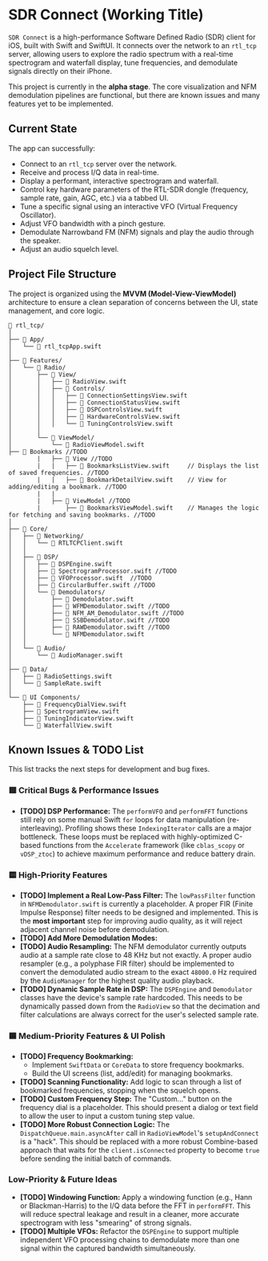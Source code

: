 # SDR Connect (Working Title)

`SDR Connect` is a high-performance Software Defined Radio (SDR) client for iOS, built with Swift and SwiftUI. It connects over the network to an `rtl_tcp` server, allowing users to explore the radio spectrum with a real-time spectrogram and waterfall display, tune frequencies, and demodulate signals directly on their iPhone.

This project is currently in the **alpha stage**. The core visualization and NFM demodulation pipelines are functional, but there are known issues and many features yet to be implemented.

## Current State

The app can successfully:
- Connect to an `rtl_tcp` server over the network.
- Receive and process I/Q data in real-time.
- Display a performant, interactive spectrogram and waterfall.
- Control key hardware parameters of the RTL-SDR dongle (frequency, sample rate, gain, AGC, etc.) via a tabbed UI.
- Tune a specific signal using an interactive VFO (Virtual Frequency Oscillator).
- Adjust VFO bandwidth with a pinch gesture.
- Demodulate Narrowband FM (NFM) signals and play the audio through the speaker.
- Adjust an audio squelch level.

## Project File Structure

The project is organized using the **MVVM (Model-View-ViewModel)** architecture to ensure a clean separation of concerns between the UI, state management, and core logic.

```
📁 rtl_tcp/
│
├── 📁 App/
│   └── 📄 rtl_tcpApp.swift
│
├── 📁 Features/
│   └── 📁 Radio/
│       ├── 📂 View/
│       │   ├── 📄 RadioView.swift
│       │   ├── 📂 Controls/
│       │   │   ├── 📄 ConnectionSettingsView.swift
│       │   │   ├── 📄 ConnectionStatusView.swift
│       │   │   ├── 📄 DSPControlsView.swift
│       │   │   ├── 📄 HardwareControlsView.swift
│       │   │   └── 📄 TuningControlsView.swift
│       │
│       └── 📂 ViewModel/
│           └── 📄 RadioViewModel.swift
├── 📁 Bookmarks //TODO
        |   ├── 📂 View //TODO
        |   |   ├── 📄 BookmarksListView.swift     // Displays the list of saved frequencies. //TODO
        |   |   ├── 📄 BookmarkDetailView.swift    // View for adding/editing a bookmark. //TODO
        |   |
        |   ├── 📂 ViewModel //TODO
        |       ├── 📄 BookmarksViewModel.swift    // Manages the logic for fetching and saving bookmarks. //TODO
│
├── 📁 Core/
│   ├── 📁 Networking/
│   │   └── 📄 RTLTCPClient.swift
│   │
│   ├── 📁 DSP/
│   │   ├── 📄 DSPEngine.swift
│   │   ├── 📄 SpectrogramProcessor.swift //TODO
│   │   ├── 📄 VFOProcessor.swift  //TODO
│   │   ├── 📄 CircularBuffer.swift //TODO
│   │   └── 📂 Demodulators/
│   │       ├── 📄 Demodulator.swift
│   │       ├── 📄 WFMDemodulator.swift //TODO
│   │       ├── 📄 NFM_AM_Demodulator.swift //TODO
│   │       ├── 📄 SSBDemodulator.swift //TODO
│   │       ├── 📄 RAWDemodulator.swift //TODO
│   │       └── 📄 NFMDemodulator.swift
│   │
│   └── 📁 Audio/
│       └── 📄 AudioManager.swift
│
├── 📁 Data/
│   ├── 📄 RadioSettings.swift
│   └── 📄 SampleRate.swift
│
└── 📁 UI Components/
    ├── 📄 FrequencyDialView.swift
    ├── 📄 SpectrogramView.swift
    ├── 📄 TuningIndicatorView.swift
    └── 📄 WaterfallView.swift
```

## Known Issues & TODO List

This list tracks the next steps for development and bug fixes.

### 🟥 Critical Bugs & Performance Issues
-   **[TODO] DSP Performance:** The `performVFO` and `performFFT` functions still rely on some manual Swift `for` loops for data manipulation (re-interleaving). Profiling shows these `IndexingIterator` calls are a major bottleneck. These loops must be replaced with highly-optimized C-based functions from the `Accelerate` framework (like `cblas_scopy` or `vDSP_ztoc`) to achieve maximum performance and reduce battery drain.

### 🟨 High-Priority Features
-   **[TODO] Implement a Real Low-Pass Filter:** The `lowPassFilter` function in `NFMDemodulator.swift` is currently a placeholder. A proper FIR (Finite Impulse Response) filter needs to be designed and implemented. This is the **most important** step for improving audio quality, as it will reject adjacent channel noise before demodulation.
-   **[TODO] Add More Demodulation Modes:**
-   **[TODO] Audio Resampling:** The NFM demodulator currently outputs audio at a sample rate close to 48 KHz but not exactly. A proper audio resampler (e.g., a polyphase FIR filter) should be implemented to convert the demodulated audio stream to the exact `48000.0` Hz required by the `AudioManager` for the highest quality audio playback.
-   **[TODO] Dynamic Sample Rate in DSP:** The `DSPEngine` and `Demodulator` classes have the device's sample rate hardcoded. This needs to be dynamically passed down from the `RadioView` so that the decimation and filter calculations are always correct for the user's selected sample rate.

### 🟦 Medium-Priority Features & UI Polish
-   **[TODO] Frequency Bookmarking:**
    -   Implement `SwiftData` or `CoreData` to store frequency bookmarks.
    -   Build the UI screens (list, add/edit) for managing bookmarks.
-   **[TODO] Scanning Functionality:** Add logic to scan through a list of bookmarked frequencies, stopping when the squelch opens.
-   **[TODO] Custom Frequency Step:** The "Custom..." button on the frequency dial is a placeholder. This should present a dialog or text field to allow the user to input a custom tuning step value.
-   **[TODO] More Robust Connection Logic:** The `DispatchQueue.main.asyncAfter` call in `RadioViewModel`'s `setupAndConnect` is a "hack". This should be replaced with a more robust Combine-based approach that waits for the `client.isConnected` property to become `true` before sending the initial batch of commands.

###    Low-Priority & Future Ideas
-   **[TODO] Windowing Function:** Apply a windowing function (e.g., Hann or Blackman-Harris) to the I/Q data before the FFT in `performFFT`. This will reduce spectral leakage and result in a cleaner, more accurate spectrogram with less "smearing" of strong signals.
-   **[TODO] Multiple VFOs:** Refactor the `DSPEngine` to support multiple independent VFO processing chains to demodulate more than one signal within the captured bandwidth simultaneously.
